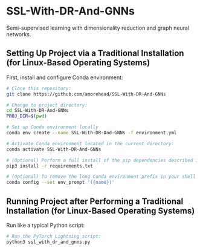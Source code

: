 # SSL-With-DR-And-GNNs
Semi-supervised learning with dimensionality reduction and graph neural networks.

## Setting Up Project via a Traditional Installation (for Linux-Based Operating Systems)

First, install and configure Conda environment:

```bash
# Clone this repository:
git clone https://github.com/amorehead/SSL-With-DR-And-GNNs

# Change to project directory:
cd SSL-With-DR-And-GNNs
PROJ_DIR=$(pwd)

# Set up Conda environment locally
conda env create --name SSL-With-DR-And-GNNs -f environment.yml

# Activate Conda environment located in the current directory:
conda activate SSL-With-DR-And-GNNs

# (Optional) Perform a full install of the pip dependencies described in 'requirements.txt':
pip3 install -r requirements.txt

# (Optional) To remove the long Conda environment prefix in your shell prompt, modify the env_prompt setting in your .condarc file with:
conda config --set env_prompt '({name})'
 ```

## Running Project after Performing a Traditional Installation (for Linux-Based Operating Systems)

Run like a typical Python script:

```bash
# Run the PyTorch Lightning script:
python3 ssl_with_dr_and_gnns.py
 ```